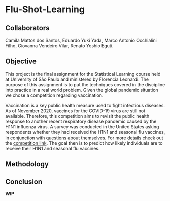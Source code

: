 # Flu-Shot-Learning

## Collaborators

Camila Mattos dos Santos, Eduardo Yuki Yada, Marco Antonio Occhialini Filho, Giovanna Vendeiro Vilar, Renato Yoshio Eguti.

## Objective 

This project is the final assignment for the Statistical Learning course held at University of São Paulo and ministered by Florencia Leonardi. The purpose of this assignment is to put the techniques covered in the discipline into practice in a real world problem. Given the global pandemic situation we chose a competition regarding vaccination. 

Vaccination is a key public health measure used to fight infectious diseases. As of November 2020, vaccines for the COVID-19 virus are still not available. Therefore, this competition aims to revisit the public health response to another recent respiratory disease pandemic caused by the H1N1 influenza virus. A survey was conducted in the United States asking respondents whether they had received the H1N1 and seasonal flu vaccines, in conjunction with questions about themselves. For more details check out the [competition link](https://www.drivendata.org/competitions/66/flu-shot-learning/page/210/). The goal then is to predict how likely individuals are to receive their H1N1 and seasonal flu vaccines.

## Methodology



## Conclusion

**WIP**